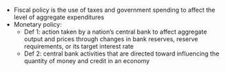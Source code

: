 - Fiscal policy is the use of taxes and government spending to affect the level of aggregate expenditures
- Monetary policy:
  - Def 1: action taken by a nation’s central bank to affect aggregate output and prices
  through changes in bank reserves, reserve requirements, or its target interest rate
  - Def 2: central bank activities that are directed toward influencing the quantity of money and credit in an economy